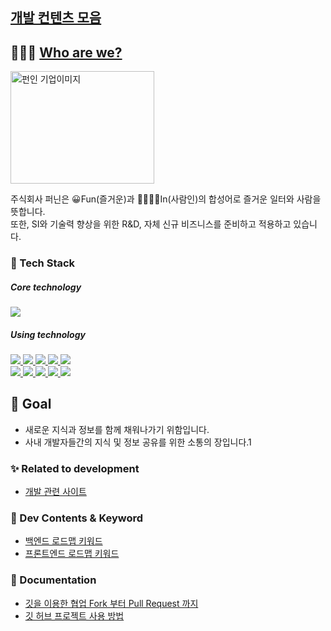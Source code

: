 ## [개발 컨텐츠 모음](https://github.com/funin0302)

## 👨‍👨‍👧 [Who are we?](http://funin.camp)

<img src="https://user-images.githubusercontent.com/53969142/147377036-1bc18bc1-b170-4f62-8521-8c8a99812149.png" width="230" height="180-" alt="펀인 기업이미지"/>

주식회사 퍼닌은 😀Fun(즐거운)과 👨‍👨‍👧‍👧In(사람인)의 합성어로 즐거운 일터와 사람을 뜻합니다.    
또한, SI와 기술력 향상을 위한 R&D, 자체 신규 비즈니스를 준비하고 적용하고 있습니다.

### 🔨 Tech Stack

<div align="left">

<h5>Core technology</h5>
<p>
    <a href="javascript:void(0)">
        <img src="https://img.shields.io/badge/Elasticsearch-yellow?style=flat&logo=Elasticsearch&logoColor=#20c997"/>
    </a>
</p>

<h5>Using technology</h5>
<p>
    <a href="javascript:void(0)">
        <img src="https://img.shields.io/badge/HTML5-E34F26?style=flat&logo=html5&logoColor=white"/>
        <img src="https://img.shields.io/badge/CSS3-1572B6?style=flat&logo=css3&logoColor=white"/>        
        <img src="https://img.shields.io/badge/JavaScript-yellow?style=flat&logo=JavaScript&logoColor=gray"/>
        <img src="https://img.shields.io/badge/jQuery-339AF0?style=flat&logo=jQuery&logoColor=white"/>    
        <img src="https://img.shields.io/badge/React-white?style=flat&logo=React&logoColor=61DAFB"/>
    </a><br>
    <a href="javascript:void(0)">
        <img src="https://img.shields.io/badge/Java-blue?style=flat&logo=Java&logoColor=white"/>
        <img src="https://img.shields.io/badge/Python-white?style=flat&logo=Python&logoColor=#3776AB"/>
        <img src="https://img.shields.io/badge/MariaDB-00838f?style=flat&logo=MariaDB&logoColor=white"/>
        <img src="https://img.shields.io/badge/MySQL-339AF0?style=flat&logo=MySQL&logoColor=white"/>
        <img src="https://img.shields.io/badge/Git-orange?style=flat&logo=Git&logoColor=white"/>
    </a><br>
</p>

</div>

## 🙏  Goal

- 새로운 지식과 정보를 함께 채워나가기 위함입니다.    
- 사내 개발자들간의 지식 및 정보 공유를 위한 소통의 장입니다.1

### ✨ Related to development

- [개발 관련 사이트](01_개발_관련_추천_사이트/README.md)

### 🔎 Dev Contents & Keyword

- [백엔드 로드맵 키워드](02_BackEnd_개발_키워드/README.md)
- [프론트엔드 로드맵 키워드](02_FrontEnd_개발_키워드/README.md)

### 📖 Documentation

- [깃을 이용한 협업 Fork 부터 Pull Request 까지](https://seungwubaek.github.io/tools/git/contributing_using_pull_request/)
- [깃 허브 프로젝트 사용 방법](https://github.com/funin0302/dev-contents/wiki/GitHub-Project-%EC%82%AC%EC%9A%A9-%EB%B0%A9%EB%B2%95)










